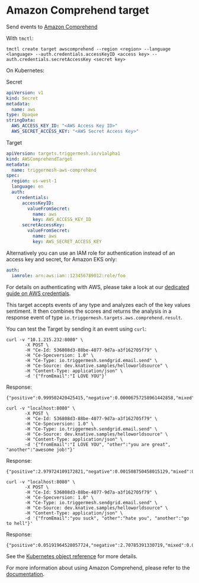 # Amazon Comprehend target

Send events to [Amazon Comprehend](https://aws.amazon.com/comprehend/)

With `tmctl`:

```
tmctl create target awscomprehend --region <region> --language <language> --auth.credentials.accessKeyID <access key> --auth.credentials.secretAccessKey <secret key>
```

On Kubernetes:

Secret

```yaml
apiVersion: v1
kind: Secret
metadata:
  name: aws
type: Opaque
stringData:
  AWS_ACCESS_KEY_ID: "<AWS Access Key ID>"
  AWS_SECRET_ACCESS_KEY: "<AWS Secret Access Key>"
```

Target

```yaml
apiVersion: targets.triggermesh.io/v1alpha1
kind: AWSComprehendTarget
metadata:
  name: triggermesh-aws-comprehend
spec:
  region: us-west-1
  language: en
  auth:
    credentials:
      accessKeyID:
        valueFromSecret:
          name: aws
          key: AWS_ACCESS_KEY_ID
      secretAccessKey:
        valueFromSecret:
          name: aws
          key: AWS_SECRET_ACCESS_KEY
```

Alternatively you can use an IAM role for authentication instead of an access key and secret, for Amazon EKS only:

```yaml
auth:
  iamrole: arn:aws:iam::123456789012:role/foo
```

For details on authenticating with AWS, please take a look at our [dedicated guide on AWS credentials](../guides/credentials/awscredentials.md).

This target accepts events of any type and analyzes each of the key values sentiment. It then combines the scores and returns the analysis in a response event of type `io.triggermesh.targets.aws.comprehend.result`.

You can test the Target by sending it an event using `curl`:

```
curl -v "10.1.215.232:8080" \
       -X POST \
       -H "Ce-Id: 536808d3-88be-4077-9d7a-a3f162705f79" \
       -H "Ce-Specversion: 1.0" \
       -H "Ce-Type: io.triggermesh.sendgrid.email.send" \
       -H "Ce-Source: dev.knative.samples/helloworldsource" \
       -H "Content-Type: application/json" \
       -d '{"fromEmail":"I LOVE YOU"}'
```

Response:
```
{"positive":0.999502420425415,"negative":0.00006757258961442858,"mixed":0.00005553230221266858,"result":"Positive"}
```
```
curl -v "localhost:8080" \
       -X POST \
       -H "Ce-Id: 536808d3-88be-4077-9d7a-a3f162705f79" \
       -H "Ce-Specversion: 1.0" \
       -H "Ce-Type: io.triggermesh.sendgrid.email.send" \
       -H "Ce-Source: dev.knative.samples/helloworldsource" \
       -H "Content-Type: application/json" \
       -d '{"fromEmail":"I LOVE YOU", "other":"you are great", "another":"awesome job!"}'
```
Response:
```
{"positive":2.979724109172821,"negative":0.001508750458015129,"mixed":0.004781584390002536,"result":"Positive"}
```
```
curl -v "localhost:8080" \
       -X POST \
       -H "Ce-Id: 536808d3-88be-4077-9d7a-a3f162705f79" \
       -H "Ce-Specversion: 1.0" \
       -H "Ce-Type: io.triggermesh.sendgrid.email.send" \
       -H "Ce-Source: dev.knative.samples/helloworldsource" \
       -H "Content-Type: application/json" \
       -d '{"fromEmail":"you suck", "other":"hate you", "another":"go to hell"}'
```
Response:
```
{"positive":0.05191964528057724,"negative":2.70785391330719,"mixed":0.08987980522215366,"result":"Negative"}
```

See the [Kubernetes object reference](../../reference/targets/#targets.triggermesh.io/v1alpha1.AWSComprehendTarget) for more details.

For more information about using Amazon Comprehend, please refer to the [documentation](https://docs.aws.amazon.com/comprehend/).

[ce]: https://cloudevents.io/
